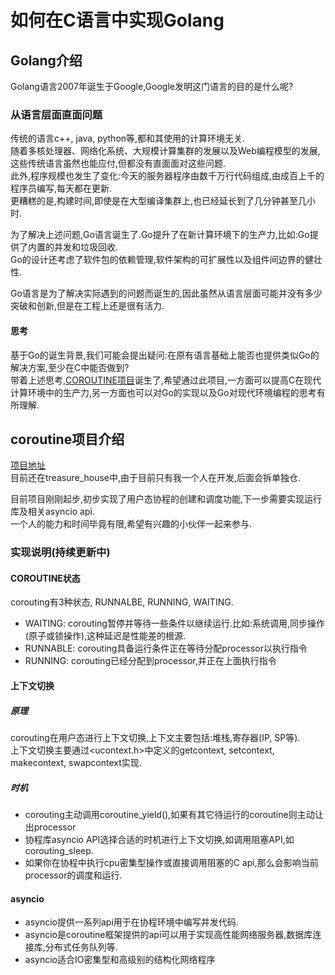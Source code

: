 # 如何在C语言中实现Golang

## Golang介绍

Golang语言2007年诞生于Google,Google发明这门语言的目的是什么呢?

### 从语言层面直面问题

传统的语言c++, java, python等,都和其使用的计算环境无关.  
随着多核处理器、网络化系统、大规模计算集群的发展以及Web编程模型的发展,这些传统语言虽然也能应付,但都没有直面面对这些问题.  
此外,程序规模也发生了变化:今天的服务器程序由数千万行代码组成,由成百上千的程序员编写,每天都在更新.  
更糟糕的是,构建时间,即使是在大型编译集群上,也已经延长到了几分钟甚至几小时.

为了解决上述问题,Go语言诞生了.Go提升了在新计算环境下的生产力,比如:Go提供了内置的并发和垃圾回收.  
Go的设计还考虑了软件包的依赖管理,软件架构的可扩展性以及组件间边界的健壮性.  

Go语言是为了解决实际遇到的问题而诞生的,因此虽然从语言层面可能并没有多少突破和创新,但是在工程上还是很有活力.

#### 思考

基于Go的诞生背景,我们可能会提出疑问:在原有语言基础上能否也提供类似Go的解决方案,至少在C中能否做到?  
带着上述思考,[COROUTINE项目](https://github.com/happyAnger6/treasure_house.git)诞生了,希望通过此项目,一方面可以提高C在现代计算环境中的生产力,另一方面也可以对Go的实现以及Go对现代环境编程的思考有所理解.

## coroutine项目介绍

[项目地址](https://github.com/happyAnger6/treasure_house/tree/master/src/coroutine)  
目前还在treasure_house中,由于目前只有我一个人在开发,后面会拆单独仓.


目前项目刚刚起步,初步实现了用户态协程的创建和调度功能,下一步需要实现运行库及相关asyncio api.  
一个人的能力和时间毕竟有限,希望有兴趣的小伙伴一起来参与.

### 实现说明(持续更新中)

#### COROUTINE状态

corouting有3种状态, RUNNALBE, RUNNING, WAITING.

+ WAITING: corouting暂停并等待一些条件以继续运行.比如:系统调用,同步操作(原子或锁操作),这种延迟是性能差的根源.
+ RUNNABLE: corouting具备运行条件正在等待分配processor以执行指令
+ RUNNING: corouting已经分配到processor,并正在上面执行指令


#### 上下文切换

##### 原理

corouting在用户态进行上下文切换,上下文主要包括:堆栈,寄存器(IP, SP等).  
上下文切换主要通过<ucontext.h>中定义的getcontext, setcontext, makecontext, swapcontext实现.

##### 时机

+ corouting主动调用coroutine_yield(),如果有其它待运行的coroutine则主动让出processor
+ 协程库asyncio API选择合适的时机进行上下文切换,如调用阻塞API,如corouting_sleep. 
+ 如果你在协程中执行cpu密集型操作或直接调用阻塞的C api,那么会影响当前processor的调度和运行.

#### asyncio

+ asyncio提供一系列api用于在协程环境中编写并发代码.
+ asyncio是coroutine框架提供的api可以用于实现高性能网络服务器,数据库连接库,分布式任务队列等.
+ asyncio适合IO密集型和高级别的结构化网络程序
